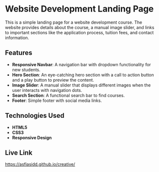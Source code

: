# Website Development Landing Page

This is a simple landing page for a website development course. The website provides details about the course, a manual image slider, and links to important sections like the application process, tuition fees, and contact information.

## Features

- **Responsive Navbar**: A navigation bar with dropdown functionality for new students.
- **Hero Section**: An eye-catching hero section with a call to action button and a play button to preview the content.
- **Image Slider**: A manual slider that displays different images when the user interacts with navigation dots.
- **Search Section**: A functional search bar to find courses.
- **Footer**: Simple footer with social media links.

## Technologies Used

- **HTML5**
- **CSS3**
- **Responsive Design**

## Live Link

https://asfiasidd.github.io/creative/
